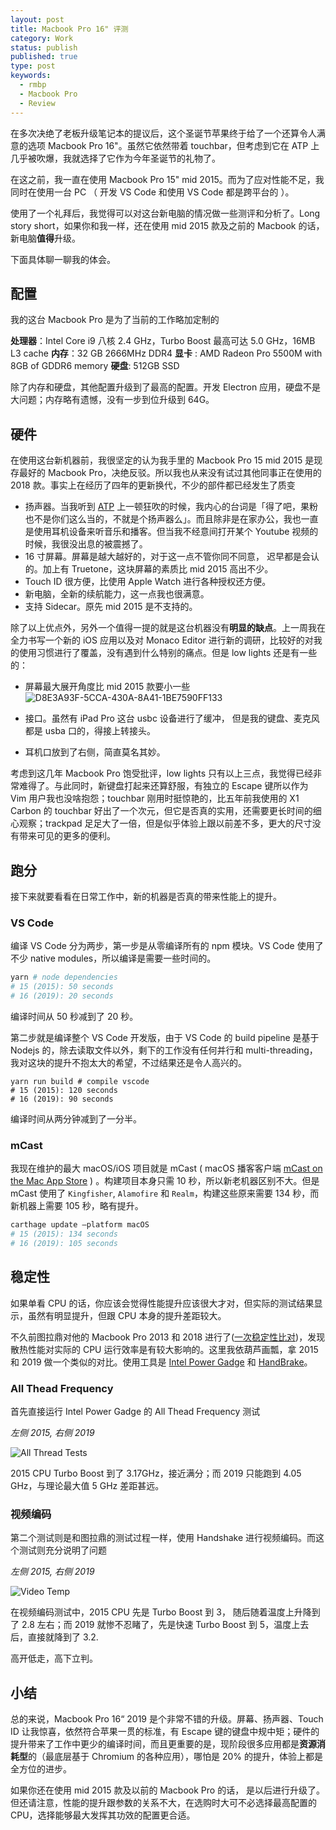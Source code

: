 ```yaml
---
layout: post
title: Macbook Pro 16" 评测
category: Work
status: publish
published: true
type: post
keywords:
  - rmbp
  - Macbook Pro
  - Review
---
```


在多次决绝了老板升级笔记本的提议后，这个圣诞节苹果终于给了一个还算令人满意的选项 Macbook Pro 16"。虽然它依然带着 touchbar，但考虑到它在 ATP 上几乎被吹爆，我就选择了它作为今年圣诞节的礼物了。

在这之前，我一直在使用 Macbook Pro 15" mid 2015。而为了应对性能不足，我同时在使用一台 PC （ 开发 VS Code 和使用 VS Code 都是跨平台的 ）。

使用了一个礼拜后，我觉得可以对这台新电脑的情况做一些测评和分析了。Long story short，如果你和我一样，还在使用 mid 2015 款及之前的 Macbook 的话，新电脑**值得**升级。

下面具体聊一聊我的体会。

## 配置

我的这台 Macbook Pro 是为了当前的工作略加定制的

**处理器**：Intel Core i9 八核 2.4 GHz，Turbo Boost 最高可达 5.0 GHz，16MB L3 cache
**内存**：32 GB 2666MHz DDR4
**显卡** : AMD Radeon Pro 5500M with 8GB of GDDR6 memory
**硬盘**: 512GB SSD

除了内存和硬盘，其他配置升级到了最高的配置。开发 Electron 应用，硬盘不是大问题；内存略有遗憾，没有一步到位升级到 64G。

## 硬件

在使用这台新机器前，我很坚定的认为我手里的 Macbook Pro 15 mid 2015 是现存最好的 Macbook Pro，决绝反驳。所以我也从来没有试过其他同事正在使用的 2018 款。事实上在经历了四年的更新换代，不少的部件都已经发生了质变

* 扬声器。当我听到 [ATP](https://atp.fm) 上一顿狂吹的时候，我内心的台词是「得了吧，果粉也不是你们这么当的，不就是个扬声器么」。而且除非是在家办公，我也一直是使用耳机设备来听音乐和播客。但当我不经意间打开某个 Youtube 视频的时候，我很没出息的被震撼了。
* 16 寸屏幕。屏幕是越大越好的，对于这一点不管你同不同意， 迟早都是会认的。加上有 Truetone，这块屏幕的素质比 mid 2015 高出不少。
* Touch ID 很方便，比使用 Apple Watch 进行各种授权还方便。
* 新电脑，全新的续航能力，这一点我也很满意。
* 支持 Sidecar。原先 mid 2015 是不支持的。


除了以上优点外，另外一个值得一提的就是这台机器没有**明显的缺点**。上一周我在全力书写一个新的 iOS 应用以及对 Monaco Editor 进行新的调研，比较好的对我的使用习惯进行了覆盖，没有遇到什么特别的痛点。但是 low lights 还是有一些的：

* 屏幕最大展开角度比 mid 2015 款要小一些 
  ![D8E3A93F-5CCA-430A-8A41-1BE7590FF133](https://user-images.githubusercontent.com/876920/71634295-a41fe600-2bcf-11ea-8a79-8500bcfc93a5.png)

* 接口。虽然有 iPad Pro 这台 usbc 设备进行了缓冲， 但是我的键盘、麦克风都是 usba 口的，得接上转接头。
* 耳机口放到了右侧，简直莫名其妙。


考虑到这几年 Macbook Pro 饱受批评，low lights 只有以上三点，我觉得已经非常难得了。与此同时，新键盘打起来还算舒服，有独立的 Escape 键所以作为 Vim 用户我也没啥抱怨；touchbar 刚用时挺惊艳的，比五年前我使用的 X1 Carbon 的 touchbar 好出了一个次元，但它是否真的实用，还需要更长时间的细心观察；trackpad 足足大了一倍，但是似乎体验上跟以前差不多，更大的尺寸没有带来可见的更多的便利。

## 跑分
接下来就要看看在日常工作中，新的机器是否真的带来性能上的提升。

### VS Code

编译 VS Code 分为两步，第一步是从零编译所有的 npm 模块。VS Code 使用了不少 native modules，所以编译是需要一些时间的。

```bash
yarn # node dependencies
# 15 (2015): 50 seconds
# 16 (2019): 20 seconds
```

编译时间从 50 秒减到了 20 秒。

第二步就是编译整个 VS Code 开发版，由于 VS Code 的 build pipeline 是基于 Nodejs 的，除去读取文件以外，剩下的工作没有任何并行和 multi-threading，我对这块的提升不抱太大的希望，不过结果还是令人高兴的。

```
yarn run build # compile vscode
# 15 (2015): 120 seconds
# 16 (2019): 90 seconds
```

编译时间从两分钟减到了一分半。

### mCast

我现在维护的最大 macOS/iOS 项目就是 mCast ( macOS 播客客户端 [‎mCast on the Mac App Store](https://apps.apple.com/us/app/mcast/id1462802606?mt=12) ) 。构建项目本身只需 10 秒，所以新老机器区别不大。但是 mCast 使用了  `Kingfisher`, `Alamofire` 和 `Realm`，构建这些原来需要 134 秒，而新机器上需要 105 秒，略有提升。

```bash
carthage update —platform macOS 
# 15 (2015): 134 seconds
# 16 (2019): 105 seconds
```


## 稳定性

如果单看 CPU 的话，你应该会觉得性能提升应该很大才对，但实际的测试结果显示，虽然有明显提升，但跟 CPU 本身的提升差距较大。

不久前图拉鼎对他的 Macbook Pro 2013 和 2018 进行了([一次稳定性比对](https://imtx.me/archives/2834.html))，发现散热性能对实际的 CPU 运行效率是有较大影响的。这里我依葫芦画瓢，拿 2015 和 2019 做一个类似的对比。使用工具是 [Intel Power Gadge](https://software.intel.com/en-us/articles/intel-power-gadget) 和 [HandBrake](https://handbrake.fr/)。

### All Thead Frequency

首先直接运行 Intel Power Gadge 的 All Thead Frequency 测试

_左侧 2015, 右侧 2019_

![All Thread Tests](https://user-images.githubusercontent.com/876920/71634304-b6018900-2bcf-11ea-9cf3-a9240dddd9ff.png)

2015 CPU Turbo Boost 到了 3.17GHz，接近满分；而 2019 只能跑到 4.05 GHz，与理论最大值 5 GHz 差距甚远。


### 视频编码

第二个测试则是和图拉鼎的测试过程一样，使用 Handshake 进行视频编码。而这个测试则充分说明了问题


_左侧 2015, 右侧 2019_

![Video Temp](https://user-images.githubusercontent.com/876920/71634299-ab46f400-2bcf-11ea-97b6-a870347d7668.png)

在视频编码测试中，2015 CPU 先是 Turbo Boost 到 3， 随后随着温度上升降到了 2.8 左右；而 2019 就惨不忍睹了，先是快速 Turbo Boost 到 5，温度上去后，直接就降到了 3.2.

高开低走，高下立判。

## 小结

总的来说，Macbook Pro 16“ 2019 是个非常不错的升级。屏幕、扬声器、Touch ID 让我惊喜，依然符合苹果一贯的标准，有 Escape 键的键盘中规中矩；硬件的提升带来了工作中更少的编译时间，而且更重要的是，现阶段很多应用都是**资源消耗型**的（最底层基于 Chromium 的各种应用），哪怕是 20% 的提升，体验上都是全方位的进步。

如果你还在使用 mid 2015 款及以前的 Macbook Pro 的话， 是以后进行升级了。但还请注意，性能的提升跟参数的关系不大，在选购时大可不必选择最高配置的 CPU，选择能够最大发挥其功效的配置更合适。